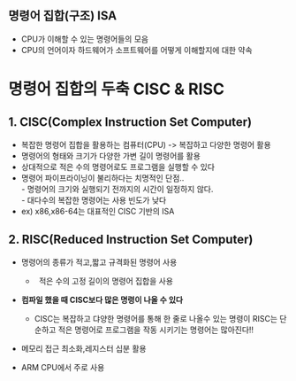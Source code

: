 ## 명령어 집합(구조) ISA

-   CPU가 이해할 수 있는 명령어들의 모음
-   CPU의 언어이자 하드웨어가 소프트웨어를 어떻게 이해할지에 대한 약속

# 명령어 집합의 두축 CISC & RISC

## 1\. CISC(Complex Instruction Set Computer)

-   복잡한 명령어 집합을 활용하는 컴퓨터(CPU) -> 복잡하고 다양한 명령어 활용
-   명령어의 형태와 크기가 다양한 가변 길이 명령어를 활용
-   상대적으로 적은 수의 명령어로도 프로그램을 실행할 수 있다
-   명령어 파이프라이닝이 불리하다는 치명적인 단점..  
    \- 명령어의 크기와 실행되기 전까지의 시간이 일정하지 않다.  
    \- 대다수의 복잡한 명령어는 사용 빈도가 낮다
-   ex) x86,x86-64는 대표적인 CISC 기반의 ISA

## 2\. RISC(Reduced Instruction Set Computer)

-   명령어의 종류가 적고,짧고 규격화된 명령어 사용
    -     적은 수의 고정 길이의 명령어 집합을 사용

-   **컴파일 했을 때 CISC보다 많은 명령이 나올 수 있다**
    -   CISC는 복잡하고 댜양한 명령어를 통해 한 줄로 나올수 있는 명령이 RISC는 단순하고 적은 명령어로 프로그램을 작동 시키기는 명령어는 많아진다!!  
-   메모리 접근 최소화,레지스터 십분 활용
-   ARM CPU에서 주로 사용

